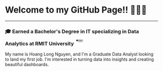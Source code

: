 # Welcome to my GitHub Page!! 👋👋👋

---

### 🎓 Earned a Bachelor's Degree in IT specializing in Data Analytics at RMIT University <img src="https://raw.githubusercontent.com/rekls2311/rekls2311/main/Rmit%20University-02.jpg" alt="RMIT University Logo" width="30"/>

My name is Hoang Long Nguyen, and I'm a Graduate Data Analyst looking to land my first job. I'm interested in turning data into insights and creating beautiful dashboards.
